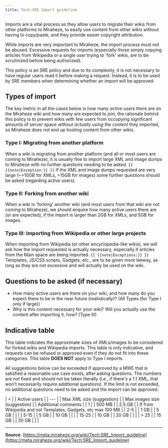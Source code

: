 ```yaml
---
title: Tech:SRE Import guideline
---
```


Imports are a vital process as they allow users to migrate their wikis from other platforms to Miraheze, to easily use content from other wikis without having to copy/paste, and they provide easier copyright attribution.

While imports are very important to Miraheze, the import process must not be abused. Excessive requests for imports (especially those simply copying articles from Wikipedia or a single user trying to 'fork' wikis, are to be scrutinized before being authorized).

This policy is an SRE policy and due to its complexity, it is not necessary to have regular users read it before making a request. Instead, it is to be used by SRE members when determining whether an import will be approved.

## Types of import 

The key metric in all the cases below is how many *active users* there are on the Miraheze wiki and how many are expected to join; the rationale behind this policy is to prevent wikis with few users from occupying significant amounts of server space without *actually using the content* they imported, so Miraheze does not end up hosting content from other wikis.

### Type I: Migrating from another platform 

When a wiki is migrating from another platform (and all or most users are coming to Miraheze), it is usually fine to import large XML and image dumps to Miraheze with no further questions needing to be asked.
 `{{ {{note|Exception:}} }}` If the XML and image dumps requested are very large (~>10GB for XMLs, >15GB for images) some further questions should be asked (regarding active users).

### Type II: Forking from another wiki 

When a wiki is 'forking' another wiki (and most users from that wiki are not coming to Miraheze), we should enquire how many active users there are (or are expected), if the import is larger than 2GB for XMLs, and 5GB for images.

### Type III: Importing from Wikipedia or other large projects 

When importing from Wikipedia (or other encyclopedia-like wikis), we will ask how the import requested is actually necessary, especially if articles from the Main space are being imported.
 `{{ {{note|Exceptions:}} }}` Templates, JS/CSS scripts, Gadgets, etc., are to be given more leeway, as long as they are not excessive and will actually be used on the wiki.

## Questions to be asked (if necessary) 

* How many active users are there on your wiki, and how many do you expect there to be in the near future (realistically)? (All Types (for Type I only if large))
* Why is this content necessary for your wiki? Will you actually use the content after importing it, how? (Type III)

## Indicative table 

This table indicates the approximate sizes of XMLs/images to be considered for forked wikis and Wikipedia imports. This table is only indicative, and requests can be refused or approved even if they do not fit into these categories. This table **DOES NOT** apply to Type I imports.

All suggestions below can be exceeded if approved by a MWE that is satisfied a reasonable use case exists, after asking questions. The numbers are not fixed and should not be taken literally (i.e., if there's a 1.1 XML, that won't necessarily require additional questions). If the limit is not exceeded, no additional questions need to be asked and the import can be approved.

| + |
| Active users |
| --- |
| Max XML size (suggestion) |
| Max images size (suggestion) |
| Additional comments |
| 1 |
| 500 MB |
| 2.5 GB |
| If from Wikipedia and not Templates, Gadgets, etc max 100 MB |
| 2-5 |
| 1 GB |
| 5 GB |
| |
| 5-15 |
| 5 GB |
| 10 GB |
| |
| 15-25 |
| 10 GB |
| 20 GB |
| |
| > 25 |
| 15 GB |
| 30 GB |
| |

----
**Source**: [https://meta.miraheze.org/wiki/Tech:SRE_Import_guideline](https://meta.miraheze.org/wiki/Tech:SRE_Import_guideline)